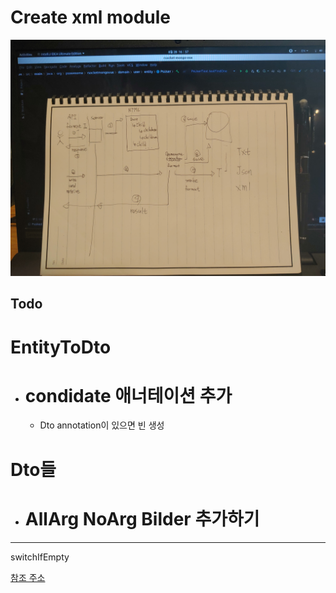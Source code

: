 Create xml module
=

![초기 use case](./20200628_165714.jpg)


Todo
-

EntityToDto
=
- condidate 애너테이션 추가
    =
    - Dto annotation이 있으면 빈 생성


Dto들
=
- AllArg NoArg Bilder 추가하기
    =

---

switchIfEmpty 

[참조 주소](https://github.com/wiv33/kotlin-webflux/blob/master/src/main/kotlin/com/psaweosme/kotlinwebflux/handler/TodoHandler.kt)
